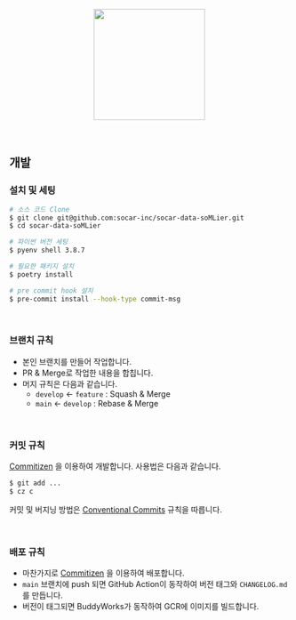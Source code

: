 <p align="center">
  <img src="../images/soMLier_logo.png" width="200" />
</p>

<br>

## 개발

### 설치 및 세팅

```bash
# 소스 코드 Clone
$ git clone git@github.com:socar-inc/socar-data-soMLier.git
$ cd socar-data-soMLier

# 파이썬 버전 세팅
$ pyenv shell 3.8.7

# 필요한 패키지 설치
$ poetry install

# pre commit hook 설치
$ pre-commit install --hook-type commit-msg
```

<br>

### 브랜치 규칙

- 본인 브랜치를 만들어 작업합니다.
- PR & Merge로 작업한 내용을 합칩니다.
- 머지 규칙은 다음과 같습니다.
  - `develop` <- `feature` : Squash & Merge
  - `main` <- `develop` : Rebase & Merge

<br>

### 커밋 규칙

[Commitizen](https://commitizen-tools.github.io/commitizen/) 을 이용하여 개발합니다.
사용법은 다음과 같습니다.

```bash
$ git add ...
$ cz c
```

커밋 및 버지닝 방법은 [Conventional Commits](https://www.conventionalcommits.org/en/v1.0.0/) 규칙을 따릅니다.

<br>


### 배포 규칙

- 마찬가지로 [Commitizen](https://commitizen-tools.github.io/commitizen/) 을 이용하여 배포합니다.
- `main` 브랜치에 push 되면 GitHub Action이 동작하여 버전 태그와 `CHANGELOG.md` 를 만듭니다.
- 버전이 태그되면 BuddyWorks가 동작하여 GCR에 이미지를 빌드합니다.
